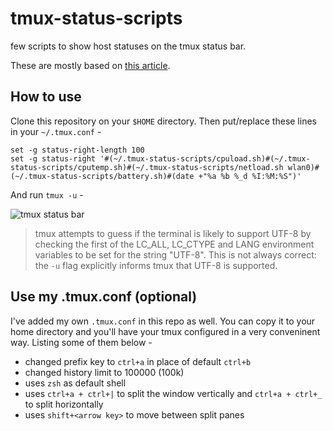 tmux-status-scripts
===

few scripts to show host statuses on the tmux status bar.

These are mostly based on [this article](https://github.com/nakkaya/nakkaya.com/blob/03697cccf3d6fa9dda8db6dbf9764443d2431292/resources/posts/2014-01-05-tmux-configuration.org).

How to use
---

Clone this repository on your `$HOME` directory. Then put/replace these lines in
your `~/.tmux.conf` -

    set -g status-right-length 100
    set -g status-right '#(~/.tmux-status-scripts/cpuload.sh)#(~/.tmux-status-scripts/cputemp.sh)#(~/.tmux-status-scripts/netload.sh wlan0)#(~/.tmux-status-scripts/battery.sh)#(date +"%a %b %_d %I:%M:%S")'

And run `tmux -u` -

![tmux status bar](http://i.imgur.com/cVYX8tb.png)

> tmux attempts to guess if the terminal is likely to support UTF-8 by checking the first of the LC_ALL, LC_CTYPE and LANG environment variables to be set for the string "UTF-8". This is not always correct: the `-u` flag explicitly informs tmux that UTF-8 is supported.

Use my .tmux.conf (optional)
---

I've added my own `.tmux.conf` in this repo as well. You can copy it to your home directory and
you'll have your tmux configured in a very conveninent way. Listing some of them below -

 - changed prefix key to `ctrl+a` in place of default `ctrl+b`
 - changed history limit to 100000 (100k)
 - uses `zsh` as default shell
 - uses `ctrl+a + ctrl+|` to split the window vertically and `ctrl+a + ctrl+_` to split horizontally
 - uses `shift+<arrow key>` to move between split panes


